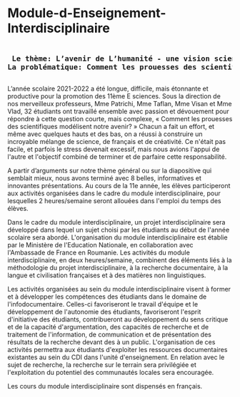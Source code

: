 # Module-d-Enseignement-Interdisciplinaire

<pre><h3><b> Le thème: L’avenir de L’humanité - une vision scientifique risquée?
La problématique: Comment les prouesses des scientifiques modélisent notre avenir? </b></h3></pre>

L’année scolaire 2021-2022 a été longue, difficile, mais étonnante et productive pour la promotion des 11ème E sciences. Sous la direction de nos merveilleux professeurs, Mme Patrichi, Mme Taflan, Mme Visan et Mme Vlad, 32 étudiants ont travaillé ensemble avec passion et dévouement pour répondre à cette question courte, mais complexe, « Comment les prouesses des scientifiques modélisent notre avenir? » Chacun a fait un effort, et même avec quelques hauts et des bas, on a réussi à construire un incroyable mélange de science, de français et de créativité. Ce n'était pas facile, et parfois le stress devenait excessif, mais nous avions l'appui de l'autre et l'objectif combiné de terminer et de parfaire cette responsabilité.

A partir d’arguments sur notre thème général ou sur la diapositive qui semblait mieux, nous avons terminé avec 8 belles, informatives et innovantes présentations.
Au cours de la 11e année, les élèves participeront aux activités organisées dans le cadre du module interdisciplinaire, pour lesquelles 2 heures/semaine seront allouées dans l'emploi du temps des élèves.

Dans le cadre du module interdisciplinaire, un projet interdisciplinaire sera développé dans lequel un sujet choisi par les étudiants au début de l'année scolaire sera abordé. L'organisation du module interdisciplinaire est établie par le Ministère de l'Education Nationale, en collaboration avec l'Ambassade de France en Roumanie. Les activités du module interdisciplinaire, en deux heures/semaine, combinent des éléments liés à la méthodologie du projet interdisciplinaire, à la recherche documentaire, à la langue et civilisation françaises et à des matières non linguistiques.

 Les activités organisées au sein du module interdisciplinaire visent à former et à développer les compétences des étudiants dans le domaine de l'infodocumentaire. Celles-ci favoriseront le travail d'équipe et le développement de l'autonomie des étudiants, favoriseront l'esprit d'initiative des étudiants, contribueront au développement du sens critique et de la capacité d'argumentation, des capacités de recherche et de traitement de l'information, de communication et de présentation des résultats de la recherche devant des à un public. L'organisation de ces activités permettra aux étudiants d'exploiter les ressources documentaires existantes au sein du CDI dans l'unité d'enseignement. En relation avec le sujet de recherche, la recherche sur le terrain sera privilégiée et l'exploitation du potentiel des communautés locales sera encouragée.

Les cours du module interdisciplinaire sont dispensés en français.
